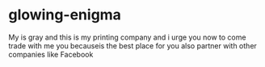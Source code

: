 # glowing-enigma
My is gray and this is my printing company and i urge you now to come trade with me you becauseis the best place for you also partner with other companies like Facebook 
